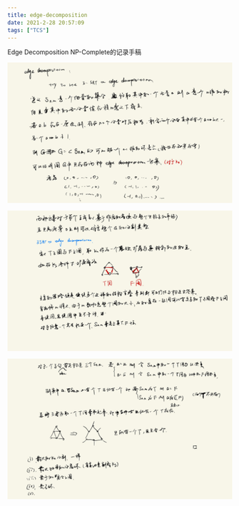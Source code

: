 ```yaml
---
title: edge-decomposition
date: 2021-2-28 20:57:09
tags: ["TCS"]
---
```


Edge Decomposition NP-Complete的记录手稿

<!-- more -->

![0001](edge-decomposition/0001.jpg)

![0002](edge-decomposition/0002-1614491630491.jpg)

![0003](edge-decomposition/0003.jpg)
